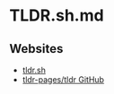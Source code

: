 # TLDR.sh.md

## Websites

* [tldr.sh](https://tldr.sh/)
* [tldr-pages/tldr GitHub](https://github.com/tldr-pages/tldr)
